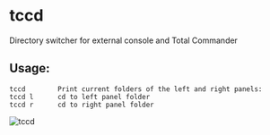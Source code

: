 # tccd
Directory switcher for external console and Total Commander

## Usage:
```
tccd        Print current folders of the left and right panels:
tccd l      cd to left panel folder   
tccd r      cd to right panel folder
```

![tccd](https://user-images.githubusercontent.com/1982773/194744063-1b5f6a7e-4a48-46fa-9ef7-8a881258ef0f.gif)
